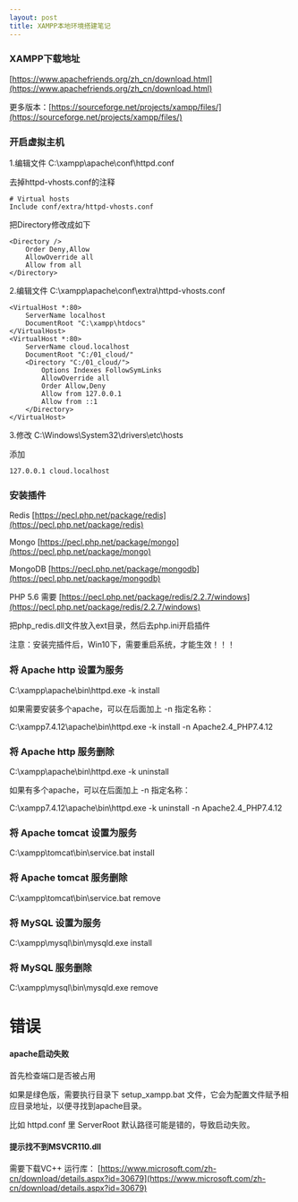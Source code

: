 ```yaml
---
layout: post
title: XAMPP本地环境搭建笔记
---
```


### XAMPP下载地址

[https://www.apachefriends.org/zh_cn/download.html](https://www.apachefriends.org/zh_cn/download.html)

更多版本：[https://sourceforge.net/projects/xampp/files/](https://sourceforge.net/projects/xampp/files/)

### 开启虚拟主机 ###

1.编辑文件 C:\xampp\apache\conf\httpd.conf

去掉httpd-vhosts.conf的注释

    # Virtual hosts
    Include conf/extra/httpd-vhosts.conf

把Directory修改成如下

	<Directory />
		Order Deny,Allow
		AllowOverride all
		Allow from all
	</Directory>

2.编辑文件 C:\xampp\apache\conf\extra\httpd-vhosts.conf

	<VirtualHost *:80>
		ServerName localhost
		DocumentRoot "C:\xampp\htdocs"
	</VirtualHost>
	<VirtualHost *:80>
		ServerName cloud.localhost
		DocumentRoot "C:/01_cloud/"
		<Directory "C:/01_cloud/">
			Options Indexes FollowSymLinks
			AllowOverride all
			Order Allow,Deny
			Allow from 127.0.0.1
			Allow from ::1
		</Directory>
	</VirtualHost>

3.修改 C:\Windows\System32\drivers\etc\hosts

添加

    127.0.0.1 cloud.localhost

### 安装插件

Redis [https://pecl.php.net/package/redis](https://pecl.php.net/package/redis)

Mongo [https://pecl.php.net/package/mongo](https://pecl.php.net/package/mongo)

MongoDB [https://pecl.php.net/package/mongodb](https://pecl.php.net/package/mongodb)

PHP 5.6 需要 [https://pecl.php.net/package/redis/2.2.7/windows](https://pecl.php.net/package/redis/2.2.7/windows)

把php_redis.dll文件放入ext目录，然后去php.ini开启插件

注意：安装完插件后，Win10下，需要重启系统，才能生效！！！



### 将 Apache http 设置为服务

C:\xampp\apache\bin\httpd.exe -k install

如果需要安装多个apache，可以在后面加上 -n 指定名称：

C:\xampp7.4.12\apache\bin\httpd.exe -k install -n Apache2.4_PHP7.4.12

### 将 Apache http 服务删除

C:\xampp\apache\bin\httpd.exe -k uninstall

如果有多个apache，可以在后面加上 -n 指定名称：

C:\xampp7.4.12\apache\bin\httpd.exe -k uninstall -n Apache2.4_PHP7.4.12

### 将 Apache tomcat 设置为服务

C:\xampp\tomcat\bin\service.bat install

### 将 Apache tomcat 服务删除

C:\xampp\tomcat\bin\service.bat remove

### 将 MySQL 设置为服务

C:\xampp\mysql\bin\mysqld.exe install

### 将 MySQL 服务删除

C:\xampp\mysql\bin\mysqld.exe remove

# 错误

#### apache启动失败

首先检查端口是否被占用

如果是绿色版，需要执行目录下 setup_xampp.bat 文件，它会为配置文件赋予相应目录地址，以便寻找到apache目录。

比如 httpd.conf 里 ServerRoot 默认路径可能是错的，导致启动失败。

#### 提示找不到MSVCR110.dll

需要下载VC++ 运行库： [https://www.microsoft.com/zh-cn/download/details.aspx?id=30679](https://www.microsoft.com/zh-cn/download/details.aspx?id=30679)

